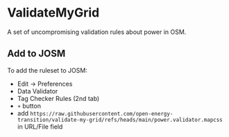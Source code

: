 # ValidateMyGrid

A set of uncompromising validation rules about power in OSM.

## Add to JOSM

To add the ruleset to JOSM:

* Edit -> Preferences
* Data Validator
* Tag Checker Rules (2nd tab)
* `+` button
* add `https://raw.githubusercontent.com/open-energy-transition/validate-my-grid/refs/heads/main/power.validator.mapcss` in URL/File field

